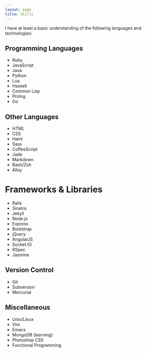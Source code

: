 ```yaml
---
layout: page
title: Skills
---
```


<!-- skills -->
I have at least a basic understanding of the following languages and
technologies:

## Programming Languages
- Ruby
- JavaScript
- Java
- Python
- Lua
- Haskell
- Common Lisp
- Prolog
- Go

## Other Languages
- HTML
- CSS
- Haml
- Sass
- CoffeeScript
- Jade
- Markdown
- Bash/Zsh
- Alloy

# Frameworks & Libraries
- Rails
- Sinatra
- Jekyll
- Node.js
- Express
- Bootstrap
- jQuery
- AngularJS
- Socket.IO
- RSpec
- Jasmine

## Version Control
- Git
- Subversion
- Mercurial

## Miscellaneous
- Unix/Linux
- Vim
- Emacs
- MongoDB (learning)
- Photoshop CS5
- Functional Programming
